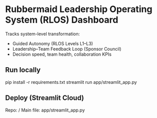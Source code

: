 # Rubbermaid Leadership Operating System (RLOS) Dashboard

Tracks system-level transformation:
- Guided Autonomy (RLOS Levels L1–L3)
- Leadership–Team Feedback Loop (Sponsor Council)
- Decision speed, team health, collaboration KPIs

## Run locally
pip install -r requirements.txt
streamlit run app/streamlit_app.py

## Deploy (Streamlit Cloud)
Repo: <your-username>/<repo>
Main file: app/streamlit_app.py
